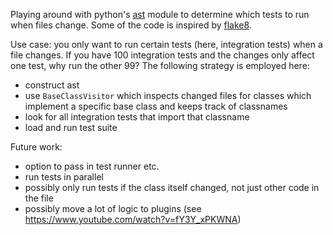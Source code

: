 Playing around with python's [ast](https://docs.python.org/3.8/library/ast.html) module to determine which tests to run when files change. Some of the code is inspired by [flake8](https://github.com/PyCQA/flake8).

Use case: you only want to run certain tests (here, integration tests) when a file changes. If you have 100 integration tests and the changes only affect one test, why run the other 99? The following strategy is employed here:
- construct ast
- use `BaseClassVisitor` which inspects changed files for classes which implement a specific base class and keeps track of classnames
- look for all integration tests that import that classname
- load and run test suite

Future work:
- option to pass in test runner etc.
- run tests in parallel
- possibly only run tests if the class itself changed, not just other code in the file
- possibly move a lot of logic to plugins (see https://www.youtube.com/watch?v=fY3Y_xPKWNA)
